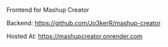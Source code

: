Frontend for Mashup Creator

Backend: https://github.com/Jo3kerR/mashup-creator

Hosted At: https://mashupcreator.onrender.com
